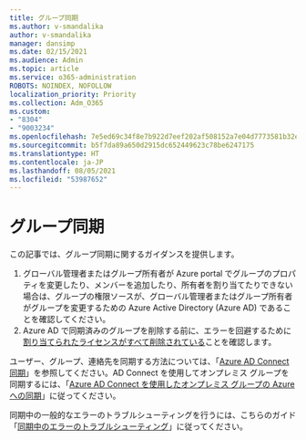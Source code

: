 ```yaml
---
title: グループ同期
ms.author: v-smandalika
author: v-smandalika
manager: dansimp
ms.date: 02/15/2021
ms.audience: Admin
ms.topic: article
ms.service: o365-administration
ROBOTS: NOINDEX, NOFOLLOW
localization_priority: Priority
ms.collection: Adm_O365
ms.custom:
- "8304"
- "9003234"
ms.openlocfilehash: 7e5ed69c34f8e7b922d7eef202af508152a7e04d7773581b32e43395571c6fbc
ms.sourcegitcommit: b5f7da89a650d2915dc652449623c78be6247175
ms.translationtype: HT
ms.contentlocale: ja-JP
ms.lasthandoff: 08/05/2021
ms.locfileid: "53987652"
---
```

# <a name="group-sync"></a>グループ同期

この記事では、グループ同期に関するガイダンスを提供します。

1. グローバル管理者またはグループ所有者が Azure portal でグループのプロパティを変更したり、メンバーを追加したり、所有者を割り当てたりできない場合は、グループの権限ソースが、グローバル管理者またはグループ所有者がグループを変更するための Azure Active Directory (Azure AD) であることを確認してください。
2. Azure AD で同期済みのグループを削除する前に、エラーを回避するために[割り当てられたライセンスがすべて削除されている](https://docs.microsoft.com/azure/active-directory/enterprise-users/licensing-group-advanced)ことを確認します。

ユーザー、グループ、連絡先を同期する方法については、「[Azure AD Connect 同期](https://docs.microsoft.com/azure/active-directory/hybrid/concept-azure-ad-connect-sync-user-and-contacts)」を参照してください。AD Connect を使用してオンプレミス グループを同期するには、「[Azure AD Connect を使用したオンプレミス グループの Azure への同期](https://docs.microsoft.com/azure/active-directory/hybrid/whatis-hybrid-identity?WT.mc_id=Portal-Microsoft_Azure_Support)」に従ってください。

同期中の一般的なエラーのトラブルシューティングを行うには、こちらのガイド「[同期中のエラーのトラブルシューティング](https://docs.microsoft.com/azure/active-directory/hybrid/tshoot-connect-sync-errors)」に従ってください。

